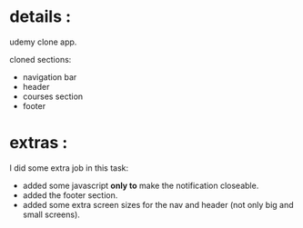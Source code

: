 # details :

udemy clone app.

cloned sections:

- navigation bar
- header
- courses section
- footer

# extras :

I did some extra job in this task:

- added some javascript <b>only to</b> make the notification closeable.
- added the footer section.
- added some extra screen sizes for the nav and header (not only big and small screens).

